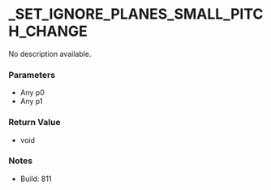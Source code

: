 # _SET_IGNORE_PLANES_SMALL_PITCH_CHANGE

No description available.

### Parameters
* Any p0
* Any p1

### Return Value
* void

### Notes
* Build: 811


